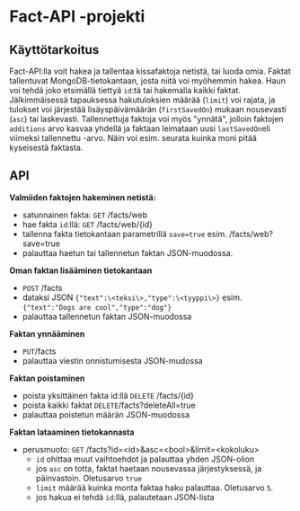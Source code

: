 # Fact-API -projekti

## Käyttötarkoitus
Fact-API:lla voit hakea ja tallentaa kissafaktoja netistä, tai luoda omia. Faktat tallentuvat MongoDB-tietokantaan, josta niitä voi myöhemmin hakea. 
Haun voi tehdä joko etsimällä tiettyä ```id```:tä tai hakemalla kaikki faktat. Jälkimmäisessä tapauksessa hakutuloksien määrää (```limit```) voi rajata, ja tulokset voi järjestää lisäyspäivämäärän (```firstSavedOn```) mukaan nousevasti (```asc```) tai laskevasti.
Tallennettuja faktoja voi myös "ynnätä", jolloin faktojen ```additions``` arvo kasvaa yhdellä ja faktaan leimataan uusi ```lastSavedOn```eli viimeksi tallennettu -arvo. Näin  voi esim. seurata kuinka moni pitää kyseisestä faktasta.


## API
**Valmiiden faktojen hakeminen netistä:**
- satunnainen fakta: ```GET``` /facts/web 
- hae fakta ```id```:llä: ```GET``` /facts/web/{id} 
- tallenna fakta tietokantaan parametrillä ```save=true``` esim. /facts/web?save=true 
- palauttaa haetun tai tallennetun faktan JSON-muodossa.

**Oman faktan lisääminen tietokantaan**<br>
- ```POST``` /facts <br>
- dataksi JSON ```{"text":\<teksi\>,"type":\<tyyppi\>}``` esim. ```{"text":"Dogs are cool","type":"dog"}```
- palauttaa tallennetun faktan JSON-muodossa

**Faktan ynnääminen**
- ```PUT```/facts 
- palauttaa viestin onnistumisesta JSON-mudossa

**Faktan poistaminen**<br>
- poista yksittäinen fakta id:llä ```DELETE``` /facts/{id}
- poista kaikki faktat ```DELETE```/facts?deleteAll=true
- palauttaa poistetun määrän JSON-muodossa<br>

<b>Faktan lataaminen tietokannasta</b><br>
- perusmuoto: ```GET``` /facts?id=\<id\>&asc=\<bool\>&limit=\<kokoluku\>
  * ```id``` ohittaa muut vaihtoehdot ja palauttaa yhden JSON-olion
  * jos ```asc``` on totta, faktat haetaan nousevassa järjestyksessä, ja päinvastoin. Oletusarvo ```true```
  * ```limit``` määrää kuinka monta faktaa haku palauttaa. Oletusarvo ```5```.
  * jos hakua ei tehdä ```id```:llä, palautetaan JSON-lista


